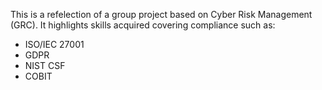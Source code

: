 This is a refelection of a group project based on Cyber Risk Management (GRC).
It highlights skills acquired covering compliance such as:
- ISO/IEC 27001
- GDPR
- NIST CSF
- COBIT
